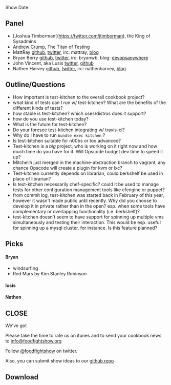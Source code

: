 Show Date:  

Panel<a name="panel"></a>
-----

* [Joshua Timberman[(https://twitter.com/jtimberman), the King of Sysadmins
* [Andrew Crump](https://twitter.com/acrmp), The Titan of Testing
* MattRay [github](http://github.com/mattray), [twitter](http://twitter.com/mattray), irc: mattray, [blog](http://www.leastresistance.net/)
* Bryan Berry [github](http://github.com/bryanwb), [twitter](http://twitter.com/bryanwb), irc: bryanwb, blog: [devopsanywhere](http://devopsanywhere.blogspot.com)
* John Vincent, aka Lusis [twitter](https://twitter.com/#!/lusis), [github](https://github.com/lusis)
* Nathen Harvey [github](http://github.com/nathenharvey), [twitter](http://twitter.com/nathenharvey), irc: nathenharvey, [blog](http://nathenharvey.com)


Outline/Questions
-----------------

* How important is test-kitchen to the overall cookbook project?
* what kind of tests can I run w/ test-kitchen? What are the benefits
  of the different kinds of tests?
* how stable is test-kitchen? which oses/distros does it support?
* how do you use test-kitchen today?
* What is the future for test-kitchen?
* Do your foresee test-kitchen integrating w/ travis-ci?
* Why do I have to run `bundle exec kitchen` ?
* Is test-kitchen suitable for n00bs or too advanced?
* Test-kitchen is a _big_ project, who is working on it right now and
  how much time do you have for it. Will Opscode  budget dev time to
  speed it up?
* Mitchellh just merged in the machine-abstraction branch to vagrant,
  any chance Opscode will create a plugin for kvm or lxc?
* Test-kitchen currently depends on librarian, could berkshelf be used in place of librarian?
* Is test-kitchen necessarily chef-specific? could it be used to
  manage tests for other configuration management tools like cfengine
  or puppet?
* from commit log, test-kitchen was started back in February of this
  year, however it wasn't made public until recently. Why did you
  choose to develop it in private rather than in the open? esp. when
  some tools have complementary or overlapping functionality (i.e. berkshelf)?
* test-kitchen doesn't seem to have support for spinning up multiple
  vms simultaneously and testing their interaction. This would be esp. useful for
  spinning up a mysql cluster, for instance. Is this feature planned?

Picks<a name="picks"></a>
-----

#### Bryan  

* windsurfing
* Red Mars by Kim Stanley Robinson

#### lusis  

#### Nathen  



CLOSE
-----

We've got 

Please take the time to rate us on itunes and to send your cookbook
news to info@foodfightshow.org

Follow [@foodfightshow](http://twitter.com/foodfightshow) on twitter.

Also, you can submit show ideas to our [github repo](https://github.com/foodfight/showz)



Download
--------
